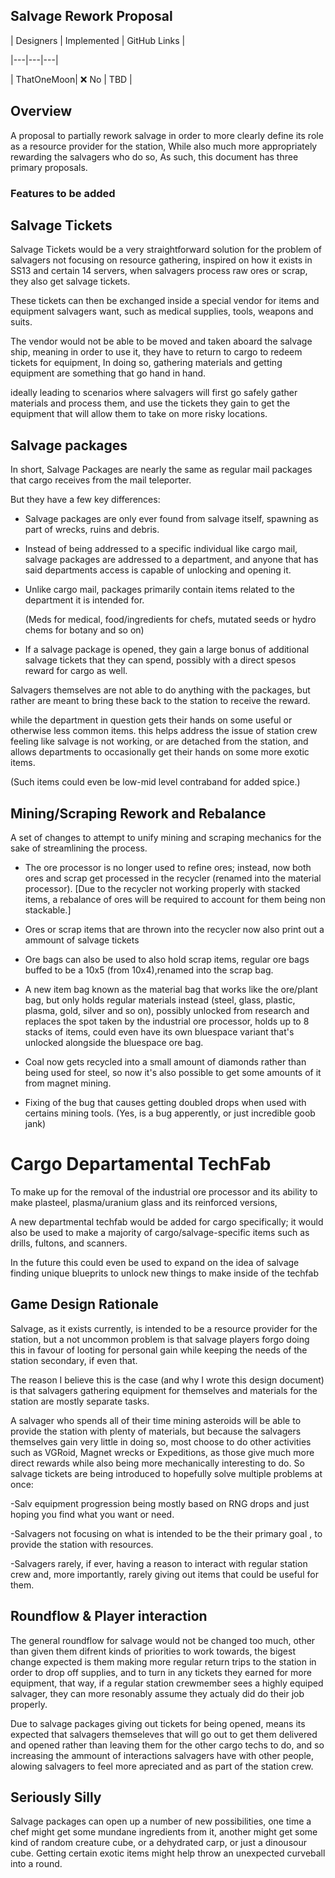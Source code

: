 ## Salvage Rework Proposal 

| Designers | Implemented | GitHub Links |

|---|---|---|

| ThatOneMoon| :x: No | TBD |

## Overview 

A proposal to partially rework salvage in order to more clearly define its role as a resource provider for the station,
While also much more appropriately rewarding the salvagers who do so,
As such, this document has three primary proposals. 

### Features to be added

## Salvage Tickets 

Salvage Tickets would be a very straightforward solution for the problem of salvagers not focusing on resource gathering,
inspired on how it exists in SS13 and certain 14 servers, when salvagers process raw ores or scrap, they also get salvage tickets.

These tickets can then be exchanged inside a special vendor for items and equipment salvagers want, such as medical supplies, tools, weapons and suits.

The vendor would not be able to be moved and taken aboard the salvage ship, meaning in order to use it, they have to return to cargo to redeem tickets for equipment,
In doing so, gathering materials and getting equipment are something that go hand in hand. 

ideally leading to scenarios where salvagers will first go safely gather materials and process them, 
and use the tickets they gain to get the equipment that will allow them to take on more risky locations. 


## Salvage packages 

In short, Salvage Packages are nearly the same as regular mail packages that cargo receives from the mail teleporter.

But they have a few key differences: 

- Salvage packages are only ever found from salvage itself, spawning as part of wrecks, ruins and debris. 

- Instead of being addressed to a specific individual like cargo mail, salvage packages are addressed to a department, 
  and anyone that has said departments access is capable of unlocking and opening it.

- Unlike cargo mail, packages primarily contain items related to the department it is intended for.
 
  (Meds for medical, food/ingredients for chefs, mutated seeds or hydro chems for botany and so on)
 
- If a salvage package is opened, they gain a large bonus of additional salvage tickets that they can spend, 
  possibly with a direct spesos reward for cargo as well. 

Salvagers themselves are not able to do anything with the packages,
but rather are meant to bring these back to the station to receive the reward.

while the department in question gets their hands on some useful or otherwise less common items. 
this helps address the issue of station crew feeling like salvage is not working, or are detached from the station,
and allows departments to occasionally get their hands on some more exotic items. 

(Such items could even be low-mid level contraband for added spice.)

## Mining/Scraping Rework and Rebalance

A set of changes to attempt to unify mining and scraping mechanics for the sake of streamlining the process. 

- The ore processor is no longer used to refine ores; instead, now both ores and scrap get processed in the recycler (renamed into the material processor). 
  [Due to the recycler not working properly with stacked items, a rebalance of ores will be required to account for them being non stackable.]

- Ores or scrap items that are thrown into the recycler now also print out a ammount of salvage tickets 

- Ore bags can also be used to also hold scrap items, regular ore bags buffed to be a 10x5 (from 10x4),renamed into the scrap bag.

- A new item bag known as the material bag that works like the ore/plant bag, but only holds regular materials instead (steel, glass, plastic, plasma, gold, silver and so on), 
  possibly unlocked from research and replaces the spot taken by the industrial ore processor, holds up to 8 stacks of items,
  could even have its own bluespace variant that's unlocked alongside the bluespace ore bag. 

- Coal now gets recycled into a small amount of diamonds rather than being used for steel, so now it's also possible to get some amounts of it from magnet mining.  

- Fixing of the bug that causes getting doubled drops when used with certains mining tools.
 (Yes, is a bug apperently, or just incredible goob jank) 

# Cargo Departamental TechFab 

To make up for the removal of the industrial ore processor and its ability to make plasteel, plasma/uranium glass and its reinforced versions,

A new departmental techfab would be added for cargo specifically; it would also be used to make a majority of cargo/salvage-specific items such as drills, fultons, and scanners. 

In the future this could even be used to expand on the idea of salvage finding unique blueprits to unlock new things to make inside of the techfab

## Game Design Rationale

Salvage, as it exists currently, is intended to be a resource provider for the station, but a not uncommon problem is that salvage players forgo doing this in favour of looting for personal gain while keeping the needs of the station secondary, if even that. 

The reason I believe this is the case (and why I wrote this design document) is that salvagers gathering equipment for themselves and materials for the station are mostly separate tasks.

A salvager who spends all of their time mining asteroids will be able to provide the station with plenty of materials,
but because the salvagers themselves gain very little in doing so,
most choose to do other activities such as VGRoid, Magnet wrecks or Expeditions, as those give much more direct rewards while also being more mechanically interesting to do.
So salvage tickets are being introduced to hopefully solve multiple problems at once:

-Salv equipment progression being mostly based on RNG drops and just hoping you find what you want or need. 

-Salvagers not focusing on what is intended to be the their primary goal , to provide the station with resources.

-Salvagers rarely, if ever, having a reason to interact with regular station crew and, more importantly, rarely giving out items that could be useful for them.

## Roundflow & Player interaction

The general roundflow for salvage would not be changed too much, other than given them difrent kinds of priorities to work towards, the bigest change expected is them making more regular return trips to the station in order to drop off supplies, and to turn in any tickets they earned for more equipment,
that way, if a regular station crewmember sees a highly equiped salvager, they can more resonably assume they actualy did do their job properly.

Due to salvage packages giving out tickets for being opened, means its expected that salvagers themseleves that will go out to get them delivered and opened rather than leaving them for the other cargo techs to do, and so increasing the ammount of interactions salvagers have with other people, alowing salvagers to feel more apreciated and as part of the station crew. 


## Seriously Silly

Salvage packages can open up a number of new possibilities, one time a chef might get some mundane ingredients from it, another might get some kind of random creature cube, or a dehydrated carp, or just a dinousour cube. Getting certain exotic items might help throw an unexpected curveball into a round.

